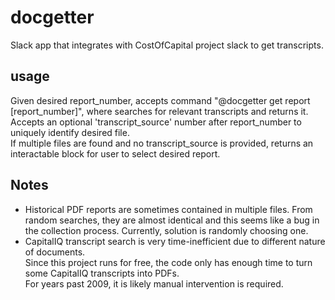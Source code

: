 # docgetter
Slack app that integrates with CostOfCapital project slack to get transcripts.

## usage
Given desired report_number,
accepts command "@docgetter get report [report_number]", where searches for relevant transcripts and returns it.
<br> Accepts an optional 'transcript_source' number after report_number to uniquely identify desired file. <br>
If multiple files are found and no transcript_source is provided, returns an interactable block for user to select desired report.

## Notes
- Historical PDF reports are sometimes contained in multiple files. 
From random searches, they are almost identical and this seems like a bug in the collection process. 
Currently, solution is randomly choosing one.
- CapitalIQ transcript search is very time-inefficient due to different nature of documents. <br>
Since this project runs for free, the code only has enough time to turn some CapitalIQ transcripts into PDFs.<br>
For years past 2009, it is likely manual intervention is required.


